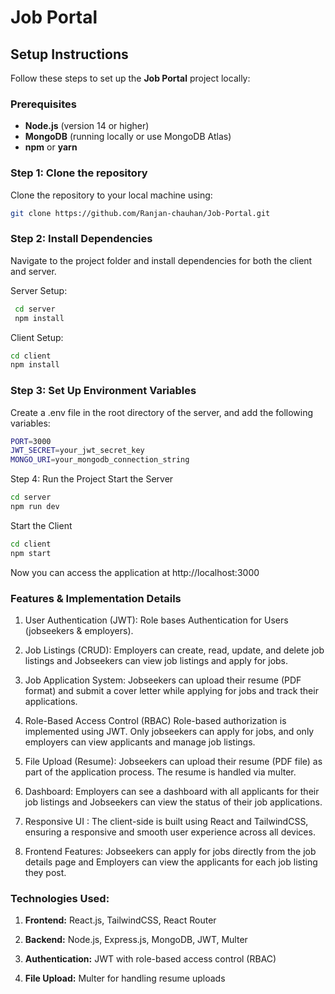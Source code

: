 # Job Portal

## Setup Instructions

Follow these steps to set up the **Job Portal** project locally:

### Prerequisites

- **Node.js** (version 14 or higher)
- **MongoDB** (running locally or use MongoDB Atlas)
- **npm** or **yarn**

### Step 1: Clone the repository

Clone the repository to your local machine using:

```bash
git clone https://github.com/Ranjan-chauhan/Job-Portal.git
```

### Step 2: Install Dependencies
Navigate to the project folder and install dependencies for both the client and server.

Server Setup:
```bash
 cd server
 npm install
```

Client Setup:
```bash
cd client
npm install
```

### Step 3: Set Up Environment Variables
Create a .env file in the root directory of the server, and add the following variables:
```bash
PORT=3000
JWT_SECRET=your_jwt_secret_key
MONGO_URI=your_mongodb_connection_string
```

Step 4: Run the Project
Start the Server
```bash
cd server
npm run dev
```
Start the Client
```bash
cd client
npm start
```
Now you can access the application at http://localhost:3000

### Features & Implementation Details
1. User Authentication (JWT):  Role bases Authentication for Users (jobseekers & employers).
   
3. Job Listings (CRUD):  Employers can create, read, update, and delete job listings and Jobseekers can view job listings and apply for jobs.

3. Job Application System: Jobseekers can upload their resume (PDF format) and submit a cover letter while applying for jobs and track their applications.

4. Role-Based Access Control (RBAC) Role-based authorization is implemented using JWT. Only jobseekers can apply for jobs, and only employers can view applicants and manage job listings.

5. File Upload (Resume): Jobseekers can upload their resume (PDF file) as part of the application process. The resume is handled via multer.

6. Dashboard: Employers can see a dashboard with all applicants for their job listings and Jobseekers can view the status of their job applications.

7. Responsive UI : The client-side is built using React and TailwindCSS, ensuring a responsive and smooth user experience across all devices.

8. Frontend Features: Jobseekers can apply for jobs directly from the job details page and Employers can view the applicants for each job listing they post.

### Technologies Used:

1. **Frontend:** React.js, TailwindCSS, React Router

2. **Backend:** Node.js, Express.js, MongoDB, JWT, Multer

3. **Authentication:** JWT with role-based access control (RBAC)

4. **File Upload:** Multer for handling resume uploads

